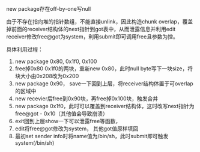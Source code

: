 new package存在off-by-one写null

由于不存在指向堆的指针数组，不能直接unlink，因此构造chunk overlap，覆盖掉前面的receiver结构体的next指针到got表中，从而泄露信息并利用edit receiver修改free@got为system，利用submit即可调用free且参数为控。

具体利用过程：

1. new package 0x80, 0x1f0, 0x100
2. free掉0x80 0x1f0的两块，重新new 0x80，此时null byte写下一块size，将块大小由0x208改为0x200
3. new package 0x90， save一下回到上层，将receiver结构体置于可overlap的区域中
4. new recevier后free到0x90块，再free掉0x100块，触发合并
5. new package 0x1f0，此时可以覆盖到receiver结构体，这时改写next指针为free@got - 0x10（其他值会导致崩溃）
6. exit回到上层show一下可以泄露free等函数，
7. edit将free@got修改为system， 其他got值原样填回
8. 最初set sender info时将name值为/bin/sh，此时submit即可触发system(/bin/sh)
